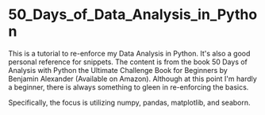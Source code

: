 # 50_Days_of_Data_Analysis_in_Python
This is a tutorial to re-enforce my Data Analysis in Python. It's also a good personal reference for snippets. 
The content is from the book 50 Days of Analysis with Python the Ultimate Challenge Book for Beginners by Benjamin Alexander (Available on Amazon). 
Although at this point I'm hardly a beginner, there is always something to gleen in re-enforcing the basics.

Specifically, the focus is utilizing numpy, pandas, matplotlib, and seaborn.

